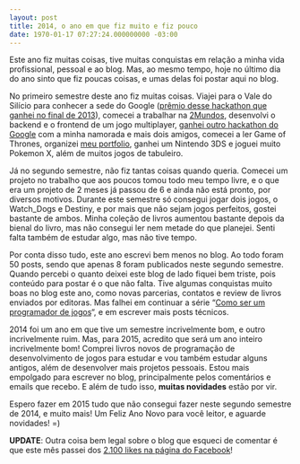 ```yaml
---
layout: post
title: 2014, o ano em que fiz muito e fiz pouco
date: 1970-01-17 07:27:24.000000000 -03:00
---
```


Este ano fiz muitas coisas, tive muitas conquistas em relação a minha vida profissional, pessoal e ao blog. Mas, ao mesmo tempo, hoje no último dia do ano sinto que fiz poucas coisas, e umas delas foi postar aqui no blog.

No primeiro semestre deste ano fiz muitas coisas. Viajei para o Vale do Silício para conhecer a sede do Google ([prêmio desse hackathon que ganhei no final de 2013](http://gamedeveloper.com.br/google-developer-bus-brasil/ "Google")), comecei a trabalhar na [2Mundos](http://2mundos.net "2Mundos"), desenvolvi o backend e o frontend de um jogo multiplayer, [ganhei outro hackathon do Google](http://blog.popupdesign.com.br/google-women-techmakers/ "Google") com a minha namorada e mais dois amigos, comecei a ler Game of Thrones, organizei [meu portfolio](http://cicanci.blunz.com/ "Portfolio"), ganhei um Nintendo 3DS e joguei muito Pokemon X, além de muitos jogos de tabuleiro.

Já no segundo semestre, não fiz tantas coisas quando queria. Comecei um projeto no trabalho que aos poucos tomou todo meu tempo livre, e o que era um projeto de 2 meses já passou de 6 e ainda não está pronto, por diversos motivos. Durante este semestre só consegui jogar dois jogos, o Watch_Dogs e Destiny, e por mais que não sejam jogos perfeitos, gostei bastante de ambos. Minha coleção de livros aumentou bastante depois da bienal do livro, mas não consegui ler nem metade do que planejei. Senti falta também de estudar algo, mas não tive tempo.

Por conta disso tudo, este ano escrevi bem menos no blog. Ao todo foram 50 posts, sendo que apenas 8 foram publicados neste segundo semestre. Quando percebi o quanto deixei este blog de lado fiquei bem triste, pois conteúdo para postar é o que não falta. Tive algumas conquistas muito boas no blog este ano, como novas parcerias, contatos e review de livros enviados por editoras. Mas falhei em continuar a série “[Como ser um programador de jogos](http://gamedeveloper.com.br/category/como-programar-jogos/ "Como começar")“, e em escrever mais posts técnicos.

2014 foi um ano em que tive um semestre incrivelmente bom, e outro incrivelmente ruim. Mas, para 2015, acredito que será um ano inteiro incrivelmente bom! Comprei livros novos de programação de desenvolvimento de jogos para estudar e vou também estudar alguns antigos, além de desenvolver mais projetos pessoais. Estou mais empolgado para escrever no blog, principalmente pelos comentários e emails que recebo. E além de tudo isso, **muitas novidades** estão por vir.

Espero fazer em 2015 tudo que não consegui fazer neste segundo semestre de 2014, e muito mais! Um Feliz Ano Novo para você leitor, e aguarde novidades! =)

**UPDATE**: Outra coisa bem legal sobre o blog que esqueci de comentar é que este mês passei dos [2.100 likes na página do Facebook](https://www.facebook.com/GameDeveloperBlog "Facebook")!


